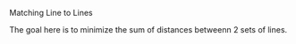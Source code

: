 Matching Line to Lines

The goal here is to minimize the sum of distances betweenn 2 sets of lines.
